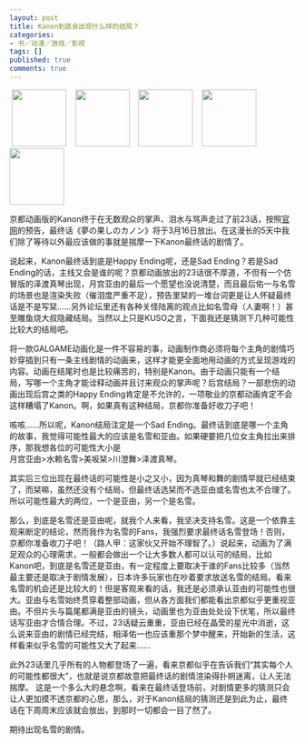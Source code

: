 ```yaml
---
layout: post
title: Kanon到底会出现什么样的结局？
categories:
- 书／动漫／游戏／影视
tags: []
published: true
comments: true
---
```

<p> <img src="http://photo1.yupoo.com/20070311/160826_1617842783_t.jpg" border="0" height="100" width="96" />    <img src="http://photo1.yupoo.com/20070311/160827_259966157_t.jpg" border="0" height="100" width="96" />    <img src="http://photo1.yupoo.com/20070311/160827_1957427871_t.jpg" border="0" height="100" width="96" />    <img src="http://photo1.yupoo.com/20070311/160826_1771099346_t.jpg" border="0" height="100" width="96" />    <img src="http://photo1.yupoo.com/20070311/160827_1246899341_t.jpg" border="0" height="100" width="96" /></p>

<p>京都动画版的Kanon终于在无数观众的掌声、泪水与骂声走过了前23话，按照<a href="http://www.bs-i.co.jp/anime/kanon/">官网</a>的预告，最终话《夢の果しのカノン》将于3月16日放出。在这漫长的5天中我们除了等待以外最应该做的事就是揣摩一下Kanon最终话的剧情了。</p>

<p>说起来，Kanon最终话到底是Happy Ending呢，还是Sad Ending？若是Sad Ending的话，主线又会是谁的呢？京都动画放出的23话很不厚道，不但有一个仿冒版的泽渡真琴出现，月宫亚由的最后一个愿望也没说清楚，而且最后佑一与名雪的场景也是渲染失败（催泪度严重不足），预告里栞的一堆台词更是让人怀疑最终话是不是写栞……另外论坛里还有各种关怪陆离的观点比如名雪母（人妻啊！）甚至雕鱼烧大叔隐藏结局。当然以上只是KUSO之言，下面我还是猜测下几种可能性比较大的结局吧。</p>

<p>将一款GALGAME动画化是一件不容易的事，动画制作商必须将每个主角的剧情巧妙穿插到只有一条主线剧情的动画来，这样才能更全面地用动画的方式呈现游戏的内容。动画在结尾时也是比较痛苦的，特别是Kanon。由于动画只能有一个结局，写哪一个主角才能诠释动画并且讨来观众的掌声呢？后宫结局？一部悲伤的动画出现后宫之类的Happy Ending肯定是不允许的，一项敬业的京都动画肯定不会这样糟塌了Kanon。啊，如果真有这种结局，京都你准备好收刀子吧！</p>

<p>咳咳……所以呢，Kanon结局注定是一个Sad Ending。最终话到底是哪一个主角的故事，我觉得可能性最大的应该是名雪和亚由。如果硬要把几位女主角拉出来排序，那我想各位的可能性大小是<br />
月宫亚由&gt;水赖名雪&gt;美坂栞&gt;川澄舞&gt;泽渡真琴。</p>

<p>其实后三位出现在最终话的可能性是小之又小，因为真琴和舞的剧情早就已经结束了，而栞嘛，虽然还没有个结局，但最终话选栞而不选亚由或名雪也太不合理了。所以可能性最大的两位，一个是亚由，另一个是名雪。</p>

<p>那么，到底是名雪还是亚由呢，就我个人来看，我坚决支持名雪。这是一个依靠主观来断定的结论，然而我作为名雪的Fans，我强烈要求最终话名雪登场！否则，京都你准备收刀子吧！（路人甲：这家伙又开始不理智了。）说起来，动画为了满足观众的心理需求，一般都会做出一个让大多数人都可以认可的结局，比如Kanon吧，到底是名雪还是亚由，有一定程度上要取决于谁的Fans比较多（当然最主要还是取决于剧情发展），日本许多玩家也在吵着要求放送名雪的结局。看来名雪的机会还是比较大的！但是客观来看的话，我还是必须承认亚由的可能性也很大。亚由与名雪始终贯穿着整部动画，但从各方面我们都能看出京都似乎更重视亚由。不但片头与篇尾都满是亚由的镜头，动画里也为亚由处处设下伏笔，所以最终话写亚由才合情合理。不过，23话疑云重重，亚由已经在晶莹的星光中消逝，这么说来亚由的剧情已经完结，相泽佑一也应该重那个梦中醒来，开始新的生活，这样看来似乎名雪的可能性又大了起来……</p>

<p>此外23话里几乎所有的人物都登场了一遍，看来京都似乎在告诉我们“其实每个人的可能性都很大”，也就是说京都故意把最终话的剧情渲染得扑朔迷离，让人无法揣摩。 这是一个多么大的悬念啊，看来在最终话登场前，对剧情更多的猜测只会让人更加摸不透京都的心思，那么，对于Kanon结局的猜测还是到此为止，最终话在下周周末应该就会放出，到那时一切都会一目了然了。</p>

<p>期待出现名雪的剧情。</p>

